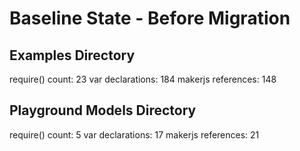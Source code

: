 # Baseline State - Before Migration

## Examples Directory
require() count: 23
var declarations: 184
makerjs references: 148

## Playground Models Directory
require() count: 5
var declarations: 17
makerjs references: 21
